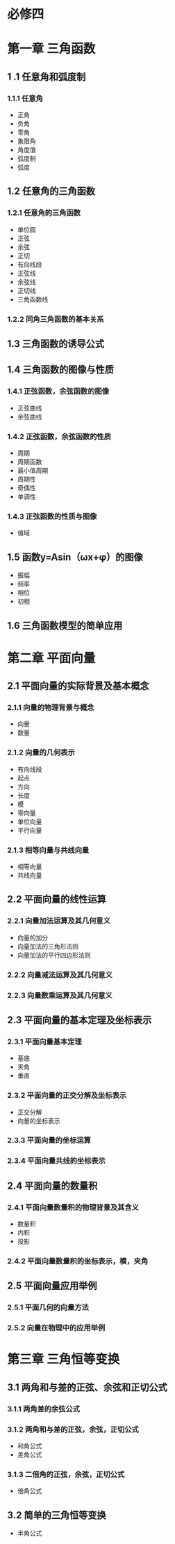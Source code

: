 # 必修四

# 第一章 三角函数

## 1 .1 任意角和弧度制

### 1.1.1 任意角

- 正角
- 负角
- 零角
- 象限角
- 角度值
- 弧度制
- 弧度

## 1.2 任意角的三角函数

### 1.2.1 任意角的三角函数

- 单位圆
- 正弦
- 余弦
- 正切
- 有向线段
- 正弦线
- 余弦线
- 正切线
- 三角函数线

### 1.2.2 同角三角函数的基本关系

## 1.3 三角函数的诱导公式

## 1.4 三角函数的图像与性质

### 1.4.1 正弦函数，余弦函数的图像

- 正弦曲线
- 余弦曲线

### 1.4.2 正弦函数，余弦函数的性质

- 周期
- 周期函数
- 最小值周期
- 周期性
- 奇偶性
- 单调性

### 1.4.3 正弦函数的性质与图像

- 值域

## 1.5 函数y=Asin（ωx+φ）的图像

- 振幅
- 频率
- 相位
- 初相

## 1.6 三角函数模型的简单应用

# 第二章 平面向量

## 2.1 平面向量的实际背景及基本概念

### 2.1.1 向量的物理背景与概念

- 向量
- 数量

### 2.1.2 向量的几何表示

- 有向线段
- 起点
- 方向
- 长度
- 模
- 零向量
- 单位向量
- 平行向量

### 2.1.3 相等向量与共线向量

- 相等向量
- 共线向量

## 2.2 平面向量的线性运算

### 2.2.1 向量加法运算及其几何意义

- 向量的加分
- 向量加法的三角形法则
- 向量加法的平行四边形法则

### 2.2.2 向量减法运算及其几何意义

### 2.2.3 向量数乘运算及其几何意义

## 2.3 平面向量的基本定理及坐标表示

### 2.3.1 平面向量基本定理

- 基底
- 夹角
- 垂直

### 2.3.2 平面向量的正交分解及坐标表示

- 正交分解
- 向量的坐标表示

### 2.3.3 平面向量的坐标运算

### 2.3.4 平面向量共线的坐标表示

## 2.4 平面向量的数量积

### 2.4.1 平面向量数量积的物理背景及其含义

- 数量积
- 内积
- 投影

### 2.4.2 平面向量数量积的坐标表示，模，夹角

## 2.5 平面向量应用举例

### 2.5.1 平面几何的向量方法

### 2.5.2 向量在物理中的应用举例

# 第三章 三角恒等变换

## 3.1 两角和与差的正弦、余弦和正切公式

### 3.1.1 两角差的余弦公式

### 3.1.2 两角和与差的正弦，余弦，正切公式

- 和角公式
- 差角公式

### 3.1.3 二倍角的正弦，余弦，正切公式

- 倍角公式

## 3.2 简单的三角恒等变换

- 半角公式